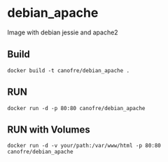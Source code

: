 # debian_apache

Image with debian jessie and apache2


## Build
```
docker build -t canofre/debian_apache .
```


## RUN
```
docker run -d -p 80:80 canofre/debian_apache
```

## RUN with Volumes

```
docker run -d -v your/path:/var/www/html -p 80:80 canofre/debian_apache
```

